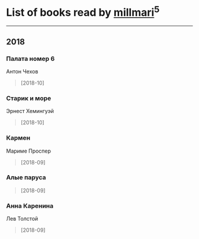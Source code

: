 # List of books read by [millmari](http://www.knigopis.com/#/user/books?u=959623771092275-facebook)<sup>5</sup>
---

## 2018

### Палата номер 6
Антон Чехов
> [2018-10] 


### Старик и море
Эрнест Хемингуэй
> [2018-10] 


### Кармен
Мариме Проспер
> [2018-09] 


### Алые паруса
> [2018-09] 


### Анна Каренина
Лев Толстой
> [2018-09] 



